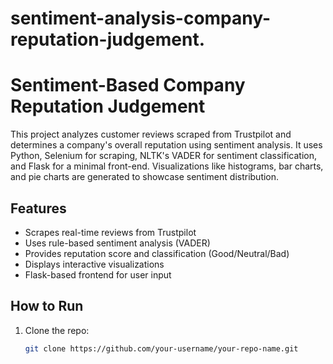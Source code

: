 # sentiment-analysis-company-reputation-judgement.
# Sentiment-Based Company Reputation Judgement

This project analyzes customer reviews scraped from Trustpilot and determines a company's overall reputation using sentiment analysis. It uses Python, Selenium for scraping, NLTK's VADER for sentiment classification, and Flask for a minimal front-end. Visualizations like histograms, bar charts, and pie charts are generated to showcase sentiment distribution.

## Features
- Scrapes real-time reviews from Trustpilot
- Uses rule-based sentiment analysis (VADER)
- Provides reputation score and classification (Good/Neutral/Bad)
- Displays interactive visualizations
- Flask-based frontend for user input

## How to Run
1. Clone the repo:
   ```bash
   git clone https://github.com/your-username/your-repo-name.git

